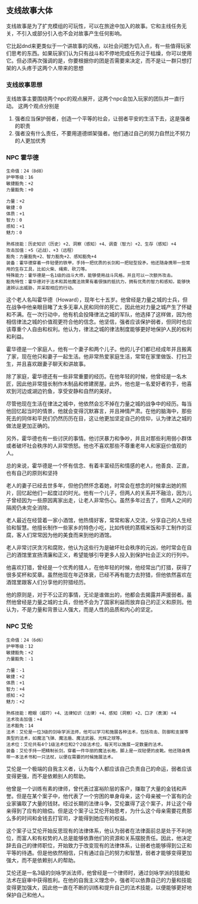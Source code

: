 ## 支线故事大体
支线故事是为了扩充模组的可玩性，可以在旅途中加入的故事。它和主线任务无关，不引入或部分引入也不会对故事产生任何影响。

它比起dnd来更类似于一个讲故事的风格，以社会问题为切入点，有一些值得玩家们思考的东西。如果玩家们认为只有战斗和不停地完成任务过于枯燥，你可以使用它。但必须再次强调的是，你要根据你的团是否需要来决定，而不是让一群只想打架的人头疼于这两个人带来的思想
### 支线故事思想
支线故事主要围绕两个npc的观点展开，这两个npc会加入玩家的团队并一直行动。
这两个观点分别是
1. 强者应当保护弱者，创造一个平等的社会，让弱者平安的生活下去，这是强者的职责
2. 强者没有什么责任，不要用道德绑架强者。他们通过自己的努力自然比不努力的人更加优秀
### NPC 霍华德

```
生命值：24（8d8）
护甲等级：16
敏捷豁免：+2
力量豁免：+0

力量：+2
敏捷：0
体质：+1
智力：0
感知：+1
魅力：0

熟练技能：历史知识（历史）+2、洞察（感知）+4、调查（智力）+2、生存（感知）+4
攻击加值：+5（近战）、+3（远程）
豁免：力量豁免+2、智力豁免+2、感知豁免+4
装备：霍华德穿着一件轻便的铁甲，手持一把优质的长剑和一把轻型投矛。他还随身携带一些常用的生存工具，比如火柴、绳索、砍刀等。
特殊能力：霍华德是一名1级的战斗大师，能够使用战斗风格，并且可以一次额外攻击。
豁免特性：霍华德对于法术和其他魔法效果有着很强的抵抗力，拥有优秀的智力和感知，能够快速辨认出威胁，并采取相应的行动。
```

这个老人名叫霍华德（Howard），现年七十五岁。他曾经是力量之城的士兵，但在战争中他亲眼目睹了太多无辜人民和同伴的死亡，因此他对力量之城产生了怀疑和不满。在一次行动中，他有机会投降律法之城的军队，他选择了这样做，因为他相信律法之城的价值观更符合他的信念。他坚信，强者应该保护弱者，但同时也应该尊重个人自由和权利。他认为，律法之城的律法制度能够更好地保护人民的权利和利益。

霍华德是一个家庭人，他有一个妻子和两个儿子。他的儿子们都已经成年并且搬离了家，现在他只和妻子一起生活。他非常热爱家庭生活，常常在家里做饭、打扫卫生，并且喜欢跟妻子聊天和讲故事。

除了家庭，霍华德还有一些非常重要的经历。在他年轻的时候，他曾经是一名木匠，因此他非常擅长制作木制品和修建房屋。此外，他也是一名爱好者钓手，他喜欢到河边或湖边钓鱼，享受安静和自然的美好。

尽管他现在生活在律法之城中，他依然会忘不掉在力量之城的战争中的经历。每当他回忆起当时的情景，他就会变得沉默寡言，并且神情严肃。在他的脑海中，那些死去的同伴和平民们仍然历历在目，这让他更加坚定自己的信仰，认为律法之城的做法是更加正确的。

另外，霍华德也有一些讨厌的事情。他讨厌暴力和争吵，并且对那些利用弱小群体或者破坏社会秩序的人非常愤怒。他也不喜欢那些不尊重老年人和家庭价值观的人。

总的来说，霍华德是一个怀有信念、有着丰富经历和情感的老人，他善良、正直，也有自己的原则和坚持

老人的妻子已经去世多年，但他仍然怀念着她，时常会在想念的时候拿出她的照片，回忆起他们一起度过的时光。他有一个儿子，但两人的关系并不融洽，因为儿子曾经因为一些原因离家出走，让老人非常伤心。虽然多年过去了，但两人之间的隔阂仍未完全消除。

老人最近在经营着一家小酒馆，他热情好客，常常和客人交流，分享自己的人生经验和智慧。他擅长制作一些家乡的特色小吃，比如传统的蒸糯米饭和手工制作的豆腐，客人们常常因为他的美食而来到他的酒馆。

老人非常讨厌贪污和腐败，他认为这些行为是破坏社会秩序的元凶，他时常会在自己的酒馆里宣扬清廉和正义，希望能够引导更多人投入到保护社会正义的行列中。

他喜欢打猎，曾经是一个优秀的猎人，在他年轻的时候，他经常出门打猎，获得了很多奖杯和奖章。虽然他现在年迈体衰，已经不再有能力去狩猎，但他依然喜欢在酒馆里跟客人们分享他的狩猎经历。

他的原则是，对于不公正的事情，无论是谁做出的，他都会去揭露并声援弱者。虽然他曾经是力量之城的士兵，但他不会为了国家利益而放弃自己的正义和原则。他认为，不是力量和背景让人强大，而是人性的品质和内心的坚定。
### NPC 艾伦
```
生命值：24（6d6）
护甲等级：12
敏捷豁免：+2
力量豁免：-1

力量：-1
敏捷：+2
体质：+1
智力：+4
感知：+2
魅力：+2

熟练技能：瞪眼（威吓）+4、法律知识（法律）+4、感知（洞察）+2、口才（表演）+4
法术攻击加值：+4
法术豁免：14
法术：艾伦是一位3级的剑咏学派法师，他可以学习和施展各种法术，包括攻击、防御和支援等类型的法术，如魔法飞弹、魔法盾、魔法武器、光辉之球等。
法术位：艾伦共有4个1级法术位和2个2级法术位，每天可以施展一定数量的法术。
装备：艾伦手持一把精制长剑，穿着一件华丽的魔法长袍，脚上是一双轻便的皮靴。他还随身携带一本法术书和一只法杖，以便在需要的时候施展法术。
```

艾伦是一个极端的自我主义者，认为每个人都应该自己负责自己的命运，弱者应该变得更强，而不是依赖别人的帮助。

他曾是一个训练有素的律师，曾代表过富裕阶层的客户，赚取了大量的金钱和声誉。但是在某个案子中，他代表了一个穷困的单身母亲，这个母亲被一个富有的企业家骗取了大量的钱财。经过长期的法律斗争，艾伦赢得了这个案子，并让这个母亲得到了应有的赔偿。但是这个案子让艾伦开始思考，为什么这个母亲需要花费那么多的时间和金钱去打官司，才能得到她应有的权益。

这个案子让艾伦开始反思现有的法律体系，他认为弱者在法律面前总是处于不利地位，而富人和有权势的人总是能够依靠他们的资源和关系摆脱责任。因此，他决定辞去自己的律师职位，开始致力于改变现有的法律体系，让弱者也能够得到公正和平等的待遇。但是他依然相信，只有通过自己的努力和智慧，弱者才能够变得更加强大，而不是依赖别人的帮助。

艾伦还是一名3级的剑咏学派法师，他曾经是一个律师时，通过剑咏学派的技能和法术在庭审中获得胜利。在他的自我主义理念中，强者可以依靠自己的力量和技能变得更加强大，因此他一直在不断的训练和提升自己的法术技能，以便能够更好地保护自己和他人。
